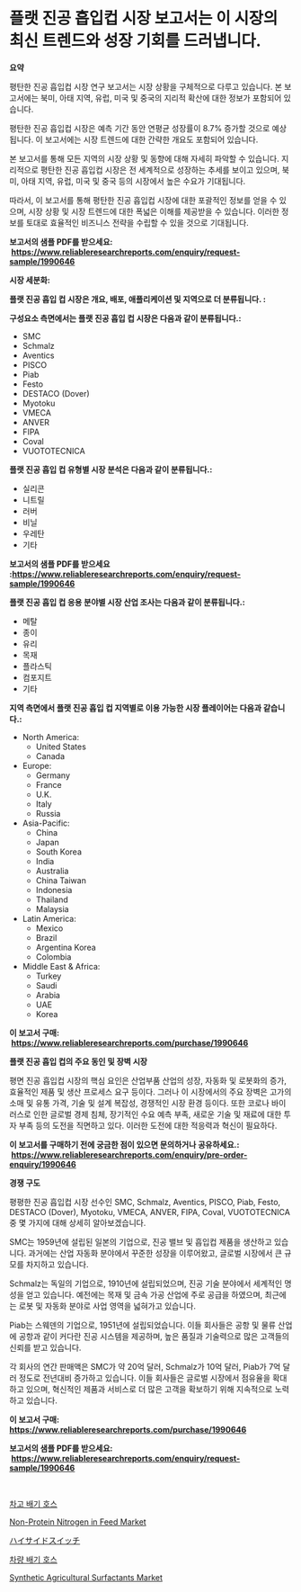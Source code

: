 <p><h1>플랫 진공 흡입컵 시장 보고서는 이 시장의 최신 트렌드와 성장 기회를 드러냅니다.</h1></p><p><strong>요약</strong></p>
<p><p>평탄한 진공 흡입컵 시장 연구 보고서는 시장 상황을 구체적으로 다루고 있습니다. 본 보고서에는 북미, 아태 지역, 유럽, 미국 및 중국의 지리적 확산에 대한 정보가 포함되어 있습니다. </p><p>평탄한 진공 흡입컵 시장은 예측 기간 동안 연평균 성장률이 8.7% 증가할 것으로 예상됩니다. 이 보고서에는 시장 트렌드에 대한 간략한 개요도 포함되어 있습니다. </p><p>본 보고서를 통해 모든 지역의 시장 상황 및 동향에 대해 자세히 파악할 수 있습니다. 지리적으로 평탄한 진공 흡입컵 시장은 전 세계적으로 성장하는 추세를 보이고 있으며, 북미, 아태 지역, 유럽, 미국 및 중국 등의 시장에서 높은 수요가 기대됩니다. </p><p>따라서, 이 보고서를 통해 평탄한 진공 흡입컵 시장에 대한 포괄적인 정보를 얻을 수 있으며, 시장 상황 및 시장 트렌드에 대한 폭넓은 이해를 제공받을 수 있습니다. 이러한 정보를 토대로 효율적인 비즈니스 전략을 수립할 수 있을 것으로 기대됩니다.</p></p>
<p><strong>보고서의 샘플 PDF를 받으세요: &nbsp;<a href="https://www.reliableresearchreports.com/enquiry/request-sample/1990646">https://www.reliableresearchreports.com/enquiry/request-sample/1990646</a></strong></p>
<p><strong>시장 세분화:</strong></p>
<p><strong> 플랫 진공 흡입 컵 시장은 개요, 배포, 애플리케이션 및 지역으로 더 분류됩니다. :</strong></p>
<p><strong>구성요소 측면에서는 플랫 진공 흡입 컵 시장은 다음과 같이 분류됩니다.:</strong></p>
<p><ul><li>SMC</li><li>Schmalz</li><li>Aventics</li><li>PISCO</li><li>Piab</li><li>Festo</li><li>DESTACO (Dover)</li><li>Myotoku</li><li>VMECA</li><li>ANVER</li><li>FIPA</li><li>Coval</li><li>VUOTOTECNICA</li></ul></p>
<p><strong> 플랫 진공 흡입 컵 유형별 시장 분석은 다음과 같이 분류됩니다.:</strong></p>
<p><ul><li>실리콘</li><li>니트릴</li><li>러버</li><li>비닐</li><li>우레탄</li><li>기타</li></ul></p>
<p><strong>보고서의 샘플 PDF를 받으세요 :<a href="https://www.reliableresearchreports.com/enquiry/request-sample/1990646">https://www.reliableresearchreports.com/enquiry/request-sample/1990646</a></strong></p>
<p><strong> 플랫 진공 흡입 컵 응용 분야별 시장 산업 조사는 다음과 같이 분류됩니다.:</strong></p>
<p><ul><li>메탈</li><li>종이</li><li>유리</li><li>목재</li><li>플라스틱</li><li>컴포지트</li><li>기타</li></ul></p>
<p><strong>지역 측면에서 플랫 진공 흡입 컵 지역별로 이용 가능한 시장 플레이어는 다음과 같습니다.:</strong></p>
<p><ul>
    <li>
        North America:
        <ul>
            <li>United States</li>
            <li>Canada</li>
        </ul>
    </li>
    <li>
        Europe:
        <ul>
            <li>Germany</li>
            <li>France</li>
            <li>U.K.</li>
            <li>Italy</li>
            <li>Russia</li>
        </ul>
    </li>
    <li>
        Asia-Pacific:
        <ul>
            <li>China</li>
            <li>Japan</li>
            <li>South Korea</li>
            <li>India</li>
            <li>Australia</li>
            <li>China Taiwan</li>
            <li>Indonesia</li>
            <li>Thailand</li>
            <li>Malaysia</li>
        </ul>
    </li>
    <li>
        Latin America:
        <ul>
            <li>Mexico</li>
            <li>Brazil</li>
            <li>Argentina Korea</li>
            <li>Colombia</li>
        </ul>
    </li>
    <li>
        Middle East & Africa:
        <ul>
            <li>Turkey</li>
            <li>Saudi</li>
            <li>Arabia</li>
            <li>UAE</li>
            <li>Korea</li>
        </ul>
    </li>
    </ul></p>
<p><strong>이 보고서 구매: &nbsp;<a href="https://www.reliableresearchreports.com/purchase/1990646">https://www.reliableresearchreports.com/purchase/1990646</a></strong></p>
<p><strong>플랫 진공 흡입 컵의 주요 동인 및 장벽 시장</strong></p>
<p><p>평면 진공 흡입컵 시장의 핵심 요인은 산업부품 산업의 성장, 자동화 및 로봇화의 증가, 효율적인 제품 및 생산 프로세스 요구 등이다. 그러나 이 시장에서의 주요 장벽은 고가의 소매 및 유통 가격, 기술 및 설계 복잡성, 경쟁적인 시장 환경 등이다. 또한 코로나 바이러스로 인한 글로벌 경제 침체, 장기적인 수요 예측 부족, 새로운 기술 및 재료에 대한 투자 부족 등의 도전을 직면하고 있다. 이러한 도전에 대한 적응력과 혁신이 필요하다.</p></p>
<p><strong>이 보고서를 구매하기 전에 궁금한 점이 있으면 문의하거나 공유하세요.: &nbsp;<a href="https://www.reliableresearchreports.com/enquiry/pre-order-enquiry/1990646">https://www.reliableresearchreports.com/enquiry/pre-order-enquiry/1990646</a></strong></p>
<p><strong>경쟁 구도</strong></p>
<p><p>평평한 진공 흡입컵 시장 선수인 SMC, Schmalz, Aventics, PISCO, Piab, Festo, DESTACO (Dover), Myotoku, VMECA, ANVER, FIPA, Coval, VUOTOTECNICA 중 몇 가지에 대해 상세히 알아보겠습니다. </p><p>SMC는 1959년에 설립된 일본의 기업으로, 진공 밸브 및 흡입컵 제품을 생산하고 있습니다. 과거에는 산업 자동화 분야에서 꾸준한 성장을 이루어왔고, 글로벌 시장에서 큰 규모를 차지하고 있습니다.</p><p>Schmalz는 독일의 기업으로, 1910년에 설립되었으며, 진공 기술 분야에서 세계적인 명성을 얻고 있습니다. 예전에는 목재 및 금속 가공 산업에 주로 공급을 하였으며, 최근에는 로봇 및 자동화 분야로 사업 영역을 넓혀가고 있습니다.</p><p>Piab는 스웨덴의 기업으로, 1951년에 설립되었습니다. 이들 회사들은 공항 및 물류 산업에 공항과 같이 커다란 진공 시스템을 제공하며, 높은 품질과 기술력으로 많은 고객들의 신뢰를 받고 있습니다.</p><p>각 회사의 연간 판매액은 SMC가 약 20억 달러, Schmalz가 10억 달러, Piab가 7억 달러 정도로 전년대비 증가하고 있습니다. 이들 회사들은 글로벌 시장에서 점유율을 확대하고 있으며, 혁신적인 제품과 서비스로 더 많은 고객을 확보하기 위해 지속적으로 노력하고 있습니다.</p></p>
<p><strong>이 보고서 구매: &nbsp; <a href="https://www.reliableresearchreports.com/purchase/1990646">https://www.reliableresearchreports.com/purchase/1990646</a></strong></p>
<p><strong>보고서의 샘플 PDF를 받으세요: &nbsp;<a href="https://www.reliableresearchreports.com/enquiry/request-sample/1990646">https://www.reliableresearchreports.com/enquiry/request-sample/1990646</a></strong><strong></strong></p>
<p>&nbsp;</p>
<p><p><a href="https://github.com/Howaoole34545/Market-Research-Report-List-1/blob/main/76641498169.md">차고 배기 호스</a></p><p><a href="https://issuu.com/reportprime-2/docs/non-protein-nitrogen-in-feed-market-size-2030.pptx">Non-Protein Nitrogen in Feed Market</a></p><p><a href="https://github.com/mohamedbakry57/Market-Research-Report-List-3/blob/main/80741438915.md">ハイサイドスイッチ</a></p><p><a href="https://github.com/vs2869dizt0/Market-Research-Report-List-1/blob/main/10391618168.md">차량 배기 호스</a></p><p><a href="https://issuu.com/reportprime-2/docs/synthetic-agricultural-surfactants-market-size-203">Synthetic Agricultural Surfactants Market</a></p></p>